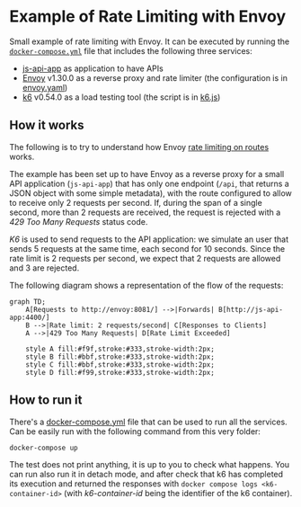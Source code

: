 # Example of Rate Limiting with Envoy

Small example of rate limiting with Envoy. It can be executed by running the [`docker-compose.yml`](docker-compose.yml) file that includes the following three services:

- [js-api-app](../utils/js-api-app/README.md) as application to have APIs
- [Envoy](https://www.envoyproxy.io/) v1.30.0 as a reverse proxy and rate limiter (the configuration is in [envoy.yaml](envoy.yaml))
- [k6](https://k6.io/) v0.54.0 as a load testing tool (the script is in [k6.js](k6.js))

## How it works

The following is to try to understand how Envoy [rate limiting on routes](https://www.envoyproxy.io/docs/envoy/latest/configuration/http/http_filters/rate_limit_filter) works. 

The example has been set up to have Envoy as a reverse proxy for a small API application (`js-api-app`) that has only one endpoint (`/api`, that returns a JSON object with some simple metadata), with the route configured to allow to receive only 2 requests per second. If, during the span of a single second, more than 2 requests are received, the request is rejected with a _429 Too Many Requests_ status code.

_K6_ is used to send requests to the API application: we simulate an user that sends 5 requests at the same time, each second for 10 seconds. Since the rate limit is 2 requests per second, we expect that 2 requests are allowed and 3 are rejected.

The following diagram shows a representation of the flow of the requests:

```mermaid
graph TD;
    A[Requests to http://envoy:8081/] -->|Forwards| B[http://js-api-app:4400/]
    B -->|Rate limit: 2 requests/second| C[Responses to Clients]
    A -->|429 Too Many Requests| D[Rate Limit Exceeded]
    
    style A fill:#f9f,stroke:#333,stroke-width:2px;
    style B fill:#bbf,stroke:#333,stroke-width:2px;
    style C fill:#bbf,stroke:#333,stroke-width:2px;
    style D fill:#f99,stroke:#333,stroke-width:2px;
```

## How to run it

There's a [docker-compose.yml](docker-compose.yml) file that can be used to run all the services. Can be easily run with the following command from this very folder:

```bash
docker-compose up
```

The test does not print anything, it is up to you to check what happens. You can run also run it in detach mode, and after check that k6 has completed its execution and returned the responses with `docker compose logs <k6-container-id>` (with _k6-container-id_ being the identifier of the k6 container).